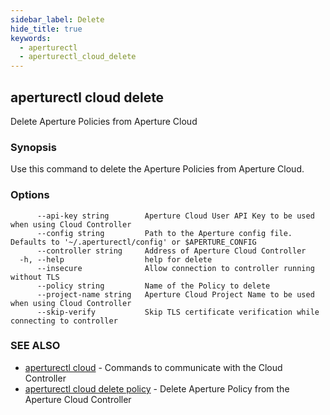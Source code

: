 ```yaml
---
sidebar_label: Delete
hide_title: true
keywords:
  - aperturectl
  - aperturectl_cloud_delete
---
```


<!-- markdownlint-disable -->

## aperturectl cloud delete

Delete Aperture Policies from Aperture Cloud

### Synopsis

Use this command to delete the Aperture Policies from Aperture Cloud.

### Options

```
      --api-key string        Aperture Cloud User API Key to be used when using Cloud Controller
      --config string         Path to the Aperture config file. Defaults to '~/.aperturectl/config' or $APERTURE_CONFIG
      --controller string     Address of Aperture Cloud Controller
  -h, --help                  help for delete
      --insecure              Allow connection to controller running without TLS
      --policy string         Name of the Policy to delete
      --project-name string   Aperture Cloud Project Name to be used when using Cloud Controller
      --skip-verify           Skip TLS certificate verification while connecting to controller
```

### SEE ALSO

- [aperturectl cloud](/reference/aperturectl/cloud/cloud.md) - Commands to communicate with the Cloud Controller
- [aperturectl cloud delete policy](/reference/aperturectl/cloud/delete/policy/policy.md) - Delete Aperture Policy from the Aperture Cloud Controller
